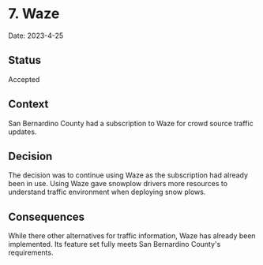 # 7. Waze

Date: 2023-4-25

## Status

Accepted

## Context

San Bernardino County had a subscription to Waze for crowd source traffic updates.

## Decision

The decision was to continue using Waze as the subscription had already been in use. Using Waze gave snowplow drivers more resources to understand traffic environment when deploying snow plows.

## Consequences

While there other alternatives for traffic information, Waze has already been implemented. Its feature set fully meets San Bernardino County's requirements.